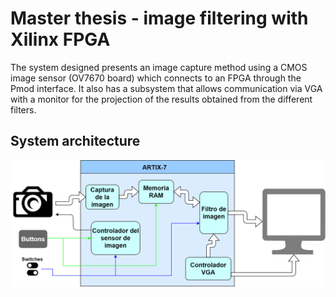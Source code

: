# Master thesis - image filtering with Xilinx FPGA
The system designed presents an image capture method using a CMOS image sensor (OV7670 board) which connects to an FPGA through the
Pmod interface. It also has a subsystem that allows communication via VGA with a monitor for the projection of the results obtained from the different filters.

## System architecture
![alt text](https://github.com/germanbravolopez/TFM/blob/master/assets/block_diagram.png)
